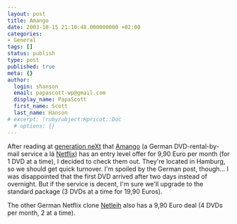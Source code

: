 ```yaml
---
layout: post
title: Amango
date: 2003-10-15 21:10:48.000000000 +02:00
categories:
- General
tags: []
status: publish
type: post
published: true
meta: {}
author:
  login: shanson
  email: papascott-wp@gmail.com
  display_name: PapaScott
  first_name: Scott
  last_name: Hanson
# excerpt: !ruby/object:Hpricot::Doc
  # options: {}
---
```

<p>After reading at <a title="generation neXt ____ Weblog -- Story: DVDs leihen" href="http://www.x-ploration.de/weblog_1384.php">generation neXt</a> that  <a href="http://www.amango.de/">Amango</a> (a German DVD-rental-by-mail service a lá <a href="http://www.netflix.com/">Netflix</a>) has an entry level offer for 9,90 Euro per month (for 1 DVD at a time), I decided to check them out. They're located in Hamburg, so we should get quick turnover. I'm spoiled by the German post, though... I was disappointed that the first DVD arrived after two days instead of overnight. But if the service is decent, I'm sure we'll upgrade to the standard package (3 DVDs at a time for 19,90 Euros).</p>
<p>The other German Netflix clone <a href="http://www.netleih.de/">Netleih</a> also has a 9,90 Euro deal (4 DVDs per month, 2 at a time).</p>
